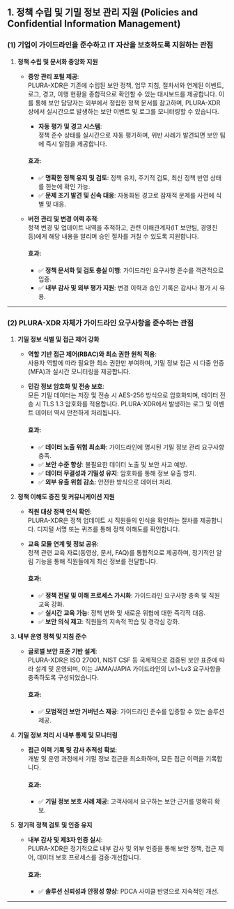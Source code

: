 ## 1. **정책 수립 및 기밀 정보 관리 지원** (Policies and Confidential Information Management)

### (1) 기업이 가이드라인을 준수하고 IT 자산을 보호하도록 지원하는 관점

1. **정책 수립 및 문서화 중앙화 지원**  
   - **중앙 관리 포털 제공**:  
     PLURA-XDR은 기존에 수립된 보안 정책, 업무 지침, 절차서와 연계된 이벤트, 로그, 경고, 이행 현황을 종합적으로 확인할 수 있는 대시보드를 제공합니다. 이를 통해 보안 담당자는 외부에서 정립한 정책 문서를 참고하며, PLURA-XDR 상에서 실시간으로 발생하는 보안 이벤트 및 로그를 모니터링할 수 있습니다.  
     - **자동 평가 및 경고 시스템**:  
       정책 준수 상태를 실시간으로 자동 평가하며, 위반 사례가 발견되면 보안 팀에 즉시 알림을 제공합니다.

     #### 효과:
     - ✅ **명확한 정책 유지 및 검토**: 정책 유지, 주기적 검토, 최신 정책 반영 상태를 한눈에 확인 가능.  
     - ✅ **문제 조기 발견 및 신속 대응**: 자동화된 경고로 잠재적 문제를 사전에 식별 및 대응.  

   - **버전 관리 및 변경 이력 추적**:  
     정책 변경 및 업데이트 내역을 추적하고, 관련 이해관계자(IT 보안팀, 경영진 등)에게 해당 내용을 알리며 승인 절차를 거칠 수 있도록 지원합니다.

     #### 효과:
     - ✅ **정책 문서화 및 검토 충실 이행**: 가이드라인 요구사항 준수를 객관적으로 입증.  
     - ✅ **내부 감사 및 외부 평가 지원**: 변경 이력과 승인 기록은 감사나 평가 시 유용.  

---

### (2) PLURA-XDR 자체가 가이드라인 요구사항을 준수하는 관점

1. **기밀 정보 식별 및 접근 제어 강화**  
   - **역할 기반 접근 제어(RBAC)와 최소 권한 원칙 적용**:  
     사용자 역할에 따라 필요한 최소 권한만 부여하며, 기밀 정보 접근 시 다중 인증(MFA)과 실시간 모니터링을 제공합니다.  
   - **민감 정보 암호화 및 전송 보호**:  
     모든 기밀 데이터는 저장 및 전송 시 AES-256 방식으로 암호화되며, 데이터 전송 시 TLS 1.3 암호화를 적용합니다. PLURA-XDR에서 발생하는 로그 및 이벤트 데이터 역시 안전하게 처리됩니다.  

     #### 효과:
     - ✅ **데이터 노출 위험 최소화**: 가이드라인에 명시된 기밀 정보 관리 요구사항 충족.  
     - ✅ **보안 수준 향상**: 불필요한 데이터 노출 및 보안 사고 예방.  
     - ✅ **데이터 무결성과 기밀성 유지**: 암호화를 통해 정보 유출 방지.  
     - ✅ **외부 유출 위험 감소**: 안전한 방식으로 데이터 처리.  

2. **정책 이해도 증진 및 커뮤니케이션 지원**  
   - **직원 대상 정책 인식 확인**:  
     PLURA-XDR은 정책 업데이트 시 직원들의 인식을 확인하는 절차를 제공합니다. 디지털 서명 또는 퀴즈를 통해 정책 이해도를 확인합니다.  
   - **교육 모듈 연계 및 정보 공유**:  
     정책 관련 교육 자료(동영상, 문서, FAQ)를 통합적으로 제공하며, 정기적인 알림 기능을 통해 직원들에게 최신 정보를 전달합니다.  

     #### 효과:
     - ✅ **정책 전달 및 이해 프로세스 가시화**: 가이드라인 요구사항 충족 및 직원 교육 강화.  
     - ✅ **실시간 교육 가능**: 정책 변화 및 새로운 위협에 대한 즉각적 대응.  
     - ✅ **보안 의식 제고**: 직원들의 지속적 학습 및 경각심 강화.  

3. **내부 운영 정책 및 지침 준수**  
   - **글로벌 보안 표준 기반 설계**:  
     PLURA-XDR은 ISO 27001, NIST CSF 등 국제적으로 검증된 보안 표준에 따라 설계 및 운영되며, 이는 JAMA/JAPIA 가이드라인의 Lv1~Lv3 요구사항을 충족하도록 구성되었습니다.  

     #### 효과:
     - ✅ **모범적인 보안 거버넌스 제공**: 가이드라인 준수를 입증할 수 있는 솔루션 제공.  

4. **기밀 정보 처리 시 내부 통제 및 모니터링**  
   - **접근 이력 기록 및 감사 추적성 확보**:  
     개발 및 운영 과정에서 기밀 정보 접근을 최소화하며, 모든 접근 이력을 기록합니다.  

     #### 효과:
     - ✅ **기밀 정보 보호 사례 제공**: 고객사에서 요구하는 보안 근거를 명확히 확보.  

5. **정기적 정책 검토 및 인증 유지**  
   - **내부 감사 및 제3자 인증 실시**:  
     PLURA-XDR은 정기적으로 내부 감사 및 외부 인증을 통해 보안 정책, 접근 제어, 데이터 보호 프로세스를 검증·개선합니다.  

     #### 효과:
     - ✅ **솔루션 신뢰성과 안정성 향상**: PDCA 사이클 반영으로 지속적인 개선.  

---
